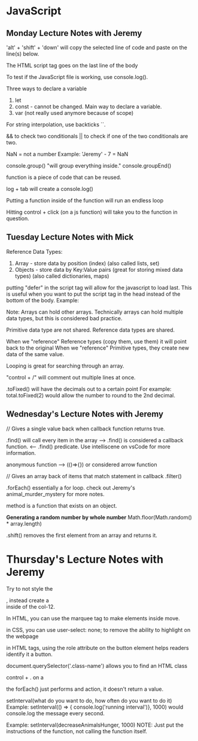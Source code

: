 # JavaScript

## Monday Lecture Notes with Jeremy

'alt' + 'shift' + 'down' will copy the selected line of code and paste on the line(s) below.

The HTML script tag goes on the last line of the body

To test if the JavaScript file is working, use console.log().

Three ways to declare a variable
1.  let
2. const - cannot be changed. Main way to declare a variable.
3. var (not really used anymore because of scope)

For string interpolation, use backticks ``.

&& to check two conditionals
|| to check if one of the two conditionals are two.

NaN = not a number
Example: 'Jeremy' - 7 = NaN

console.group()
"will group everything inside."
console.groupEnd()


function is a piece of code that can be reused.

log + tab will create a console.log()

Putting a function inside of the function will run an endless loop
 
Hitting control + click (on a js function) will take you to the function in question.


## Tuesday Lecture Notes with Mick

Reference Data Types:
1. Array - store data by position (index) (also called lists, set)
2. Objects - store data by Key:Value pairs (great for storing mixed data types) (also called dictionaries, maps)


putting "defer" in the script tag will allow for the javascript to load last. This is useful when you want to put the script tag in the head instead of the bottom of the body. 
Example: <script src="app.js" defer></script>

Note: Arrays can hold other arrays.
Technically arrays can hold multiple data types, but this is considered bad practice.


Primitive data type are not shared. Reference data types are shared.

When we "reference" Reference types (copy them, use them) it will point back to the original
When we "reference" Primitive types, they create new data of the same value.

Looping is great for searching through an array.

"control + /" will comment out multiple lines at once.

.toFixed() will have the decimals out to a certain point 
For example: total.toFixed(2) would allow the number to round to the 2nd decimal. 


## Wednesday's Lecture Notes with Jeremy
// Gives a single value back when callback function returns true.

.find() will call every item in the array --> .find() is considered a callback function. <-- .find() predicate. Use intelliscene on vsCode for more information.

anonymous function -->  (()=>{}) or considered arrow function

// Gives an array back of items that match statement in callback 
.filter()

.forEach() essentially a for loop. check out Jeremy's animal_murder_mystery for more notes.


method is a function that exists on an object.


**Generating a random number by whole number**
Math.floor(Math.random() * array.length)

.shift() removes the first element from an array and returns it.


# Thursday's Lecture Notes with Jeremy

Try to not style the <div class=col.12>, instead create a <div> inside of the col-12. 

In HTML, you can use the marquee tag to make elements inside move. 

in CSS, you can use user-select: none; to remove the ability to highlight on the webpage

in HTML tags, using the role attribute on the button element helps readers identify it a button. 

document.querySelector('.class-name') allows you to find an HTML class

control + . on a

the forEach() just performs and action, it doesn't return a value.

setInterval(what do you want to do, how often do you want to do it)
Example: 
setInterval(() => { console.log('running interval')}, 1000)
would console.log the message every second. 

Example: 
setInterval(decreaseAnimalsHunger, 1000)
NOTE: Just put the instructions of the function, not calling the function itself.

